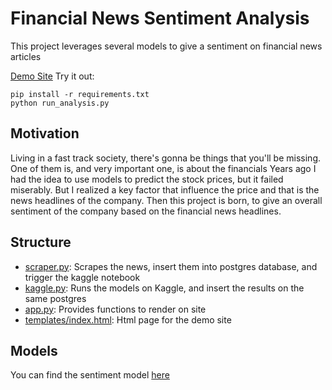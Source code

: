 # Financial News Sentiment Analysis
This project leverages several models to give a sentiment on financial news articles

[Demo Site](https://sentiment-analysis-jzlt.onrender.com/)
Try it out:
```
pip install -r requirements.txt
python run_analysis.py
```

## Motivation
Living in a fast track society, there's gonna be things that you'll be missing. One of them is, and very important one, is about the financials
Years ago I had the idea to use models to predict the stock prices, but it failed miserably. But I realized a key factor that influence the price
and that is the news headlines of the company. 
Then this project is born, to give an overall sentiment of the company based on the financial news headlines.

## Structure
- [scraper.py](https://github.com/KOlCIqwq/Sentiment-Analysis/blob/master/scraper.py): Scrapes the news, insert them into postgres database, and trigger the kaggle notebook
- [kaggle.py](https://github.com/KOlCIqwq/Sentiment-Analysis/blob/master/kaggle.ipynb): Runs the models on Kaggle, and insert the results on the same postgres
- [app.py](https://github.com/KOlCIqwq/Sentiment-Analysis/blob/master/app.py): Provides functions to render on site
- [templates/index.html](https://github.com/KOlCIqwq/Sentiment-Analysis/blob/master/templates/index.html): Html page for the demo site

## Models
You can find the sentiment model [here](https://huggingface.co/KOlCi/distilbert-financial-sentiment)


